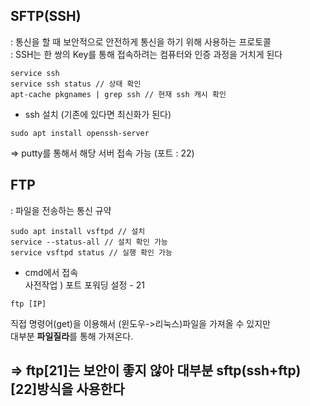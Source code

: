 ## SFTP(SSH)
: 통신을 할 때 보안적으로 안전하게 통신을 하기 위해 사용하는 프로토콜  
: SSH는 한 쌍의 Key를 통해 접속하려는 컴퓨터와 인증 과정을 거치게 된다  
```
service ssh  
service ssh status // 상태 확인  
apt-cache pkgnames | grep ssh // 현재 ssh 캐시 확인  
```
+ ssh 설치 (기존에 있다면 최신화가 된다)
```
sudo apt install openssh-server  
```
=> putty를 통해서 해당 서버 접속 가능 (포트 : 22)


## FTP 
: 파일을 전송하는 통신 규약
```
sudo apt install vsftpd // 설치
service --status-all // 설치 확인 가능
service vsftpd status // 실행 확인 가능
```
- cmd에서 접속  
사전작업 ) 포트 포워딩 설정 - 21
```
ftp [IP]
```
직접 명령어(get)을 이용해서 (윈도우->리눅스)파일을 가져올 수 있지만  
대부분 **파일질라**를 통해 가져온다.  
  
## => ftp[21]는 보안이 좋지 않아 대부분 sftp(ssh+ftp)[22]방식을 사용한다





